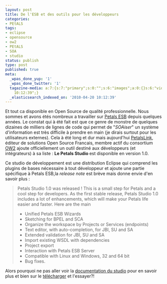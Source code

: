 ```yaml
---
layout: post
title: De l'ESB et des outils pour les développeurs
categories:
- PEtALS
tags:
- eclipse
- opensource
- ow2
- PEtALS
- SOA
- studio
status: publish
type: post
published: true
meta:
  _wpas_done_yup: '1'
  _wpas_done_twitter: '1'
  tagazine-media: a:7:{s:7:"primary";s:0:"";s:6:"images";a:0:{}s:6:"videos";a:0:{}s:11:"image_count";s:1:"0";s:6:"author";s:7:"3303881";s:7:"blog_id";s:7:"3069558";s:9:"mod_stamp";s:19:"2010-04-20
    10:12:39";}
  _elasticsearch_indexed_on: '2010-04-20 10:12:39'
---
```

Et tout ca disponible en Open Source de qualité professionnelle. Nous sommes et avons étés nombreux a travailler sur <a href="http://petals.ow2.org">Petals ESB</a> depuis quelques années. Le constat qui à été fait est que ce genre de monstre de quelques dizaines de milliers de lignes de code qui permet de "<em>SOAiser</em>" un système d'information est très difficile à prendre en main (je dirais surtout pour les utilisateurs externes). Cela à été long et dur mais aujourd'hui <a href="http://www.petalslink.com">PetalsLink</a>, éditeur de solutions Open Source Francais, membre actif du consortium <a href="http://ow2.org">OW2</a> ajoute officiellement un outil destiné aux développeurs (et intégrateurs) à sa liste : <strong>Le Petals Studio </strong>est disponible en version 1.0.

Ce studio de développement est une distribution Eclipse qui comprend les plugins de bases nécessaire à tout développeur et ajoute une partie spécifique à Petals ESB,la <em>release note</em> est brève mais donne envie d'en savoir plus :
<blockquote>Petals Studio 1.0 was released ! This is a small step for Petals and a cool step for developers. As the first stable release, Petals Studio 1.0 includes a lot of enhancements, which will make your Petals life easier and faster. Here are the main
<ul>
	<li>Unified Petals ESB Wizards</li>
	<li>Sketching for BPEL and SCA</li>
	<li>Organize the workspace by Projects or Services (endpoints)</li>
	<li>Text editor, with auto-completion, for JBI, SU and SA</li>
	<li>Extended validation for JBI, SU and SA</li>
	<li>Import existing WSDL with dependencies</li>
	<li>Project export</li>
	<li>Interaction with Petals ESB Server</li>
	<li>Compatible with Linux and Windows, 32 and 64 bit</li>
	<li>Bug fixes.</li>
</ul>
</blockquote>
Alors pourquoi ne pas aller voir la <a href="http://doc.petalslink.com/display/petalsstudio/Petals+Studio+1.0" target="_blank">documentation du studio</a> pour en savoir plus et bien sur le <a href="http://download.petalslink.com/petals-studio/">télécharger</a> et l'essayer?!
